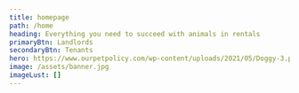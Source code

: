 ```yaml
---
title: homepage
path: /home
heading: Everything you need to succeed with animals in rentals
primaryBtn: Landlords
secondaryBtn: Tenants
hero: https://www.ourpetpolicy.com/wp-content/uploads/2021/05/Doggy-3.png
image: /assets/banner.jpg
imageLust: []
---
```

